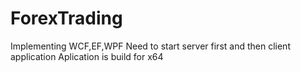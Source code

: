 # ForexTrading
Implementing WCF,EF,WPF
Need to start server first and then client application
Aplication is build for x64
